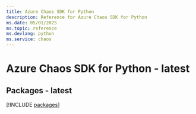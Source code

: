 ```yaml
---
title: Azure Chaos SDK for Python
description: Reference for Azure Chaos SDK for Python
ms.date: 05/01/2025
ms.topic: reference
ms.devlang: python
ms.service: chaos
---
```

# Azure Chaos SDK for Python - latest
## Packages - latest
[!INCLUDE [packages](chaos-index.md)]